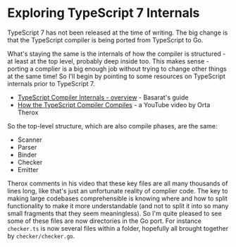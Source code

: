 # Exploring TypeScript 7 Internals

TypeScript 7 has not been released at the time of writing.  The big change is that the TypeScript compiler is being ported from TypeScript to Go.

What's staying the same is the internals of how the compiler is structured - at least at the top level, probably deep inside too.  This makes sense - porting a complier is a big enough job without trying to change other things at the same time!  So I'll begin by pointing to some resources on TypeScript internals prior to TypeScript 7.

* [TypeScript Compiler Internals - overview](https://basarat.gitbook.io/typescript/overview) - Basarat's guide
* [How the TypeScript Compiler Compiles](git@github.com:Antony74/typescript-go-play.git) - a YouTube video by Orta Therox

So the top-level structure, which are also compile phases, are the same:

* Scanner
* Parser
* Binder
* Checker
* Emitter

Therox comments in his video that these key files are all many thousands of lines long, like that's just an unfortunate reality of complier code.  The key to making large codebases comprehensible is knowing where and how to split functionality to make it more understandable (and not to split it into so many small fragments that they seem meaningless).  So I'm quite pleased to see some of these files are now directories in the Go port.  For instance `checker.ts` is now several files within a folder, hopefully all brought together by `checker/checker.go`.